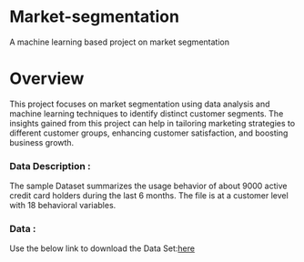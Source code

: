 # Market-segmentation
A machine learning based project on market segmentation

# Overview

This project focuses on market segmentation using data analysis and machine learning techniques to identify distinct customer segments. The insights gained from this project can help in tailoring marketing strategies to different customer groups, enhancing customer satisfaction, and boosting business growth.
### Data Description : 
The sample Dataset summarizes the usage behavior of about 9000 active credit card holders during the last 6 months. The file is at a customer level with 18 behavioral variables.
### Data :  
Use the below link to download the Data Set:[here](https://github.com/pik1989/MarketSegmentation/blob/main/Clustered_Customer_Data.csv) 
